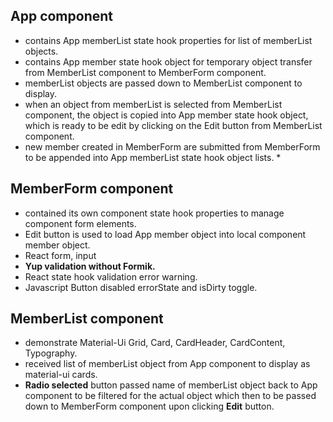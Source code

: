 
## App component
* contains App memberList state hook properties for list of memberList objects.
* contains App member state hook object for temporary object transfer from MemberList component to MemberForm component. 
* memberList objects are passed down to MemberList component to display.
* when an object from memberList is selected from MemberList component, the object is copied into App member state hook object, which is ready to be edit by clicking on the Edit button from MemberList component.
* new member created in MemberForm are submitted from MemberForm to be appended into App memberList state hook object lists.
	* 

## MemberForm component
* contained its own component state hook properties to manage component form elements.
* Edit button is used to load App member object into local component member object.
* React form, input
* __Yup validation without Formik.__
* React state hook validation error warning.
* Javascript Button disabled errorState and isDirty toggle.

## MemberList component
* demonstrate Material-Ui Grid, Card, CardHeader, CardContent, Typography.
* received list of memberList object from App component to display as material-ui cards.
* **Radio selected** button passed name of memberList object back to App component to be filtered for the actual object which then to be passed down to MemberForm component upon clicking **Edit** button.
